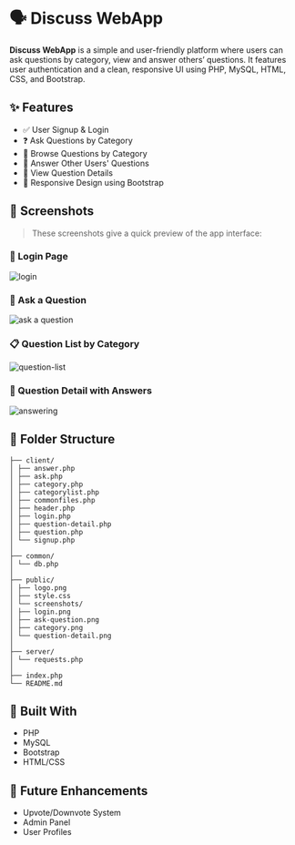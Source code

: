 # 🗣️ Discuss WebApp

**Discuss WebApp** is a simple and user-friendly platform where users can ask questions by category, view and answer others’ questions. It features user authentication and a clean, responsive UI using PHP, MySQL, HTML, CSS, and Bootstrap.

## ✨ Features

- ✅ User Signup & Login
- ❓ Ask Questions by Category
- 📂 Browse Questions by Category
- 💬 Answer Other Users' Questions
- 📄 View Question Details
- 📱 Responsive Design using Bootstrap

## 📸 Screenshots

> These screenshots give a quick preview of the app interface:

### 🔐 Login Page
![login](https://github.com/user-attachments/assets/5b4e1703-ff82-45b9-ac3e-da742fc54155)

### 📝 Ask a Question
![ask a question](https://github.com/user-attachments/assets/f1490c33-03e2-4aea-a306-85438d154372)

### 📋 Question List by Category
![question-list](https://github.com/user-attachments/assets/8f52442f-13b0-4d28-80a4-fd962bb2c048)

### 💬 Question Detail with Answers
![answering](https://github.com/user-attachments/assets/c6d893f9-f78a-4551-8bc3-714f569d5de9)

## 📁 Folder Structure
```Discuss-WebApp/
├── client/
│ ├── answer.php
│ ├── ask.php
│ ├── category.php
│ ├── categorylist.php
│ ├── commonfiles.php
│ ├── header.php
│ ├── login.php
│ ├── question-detail.php
│ ├── question.php
│ └── signup.php
│
├── common/
│ └── db.php
│
├── public/
│ ├── logo.png
│ ├── style.css
│ └── screenshots/
│ ├── login.png
│ ├── ask-question.png
│ ├── category.png
│ └── question-detail.png
│
├── server/
│ └── requests.php
│
├── index.php
└── README.md
```
## 🔧 Built With

- PHP
- MySQL
- Bootstrap
- HTML/CSS

## 📌 Future Enhancements

- Upvote/Downvote System  
- Admin Panel  
- User Profiles
